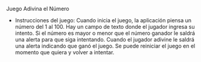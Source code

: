 Juego Adivina el Número

- Instrucciones del juego: 
Cuando inicia el juego, la aplicación piensa un número del 1 al 100. Hay un campo de texto donde el jugador ingresa su intento. 
Si el número es mayor o menor que el número ganador le saldrá una alerta para que siga intentando. 
Cuando el jugador adivine le saldrá una alerta indicando que ganó el juego.
Se puede reiniciar el juego en el momento que quiera y volver a intentar.

